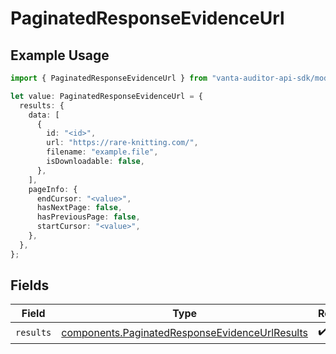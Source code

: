 # PaginatedResponseEvidenceUrl

## Example Usage

```typescript
import { PaginatedResponseEvidenceUrl } from "vanta-auditor-api-sdk/models/components";

let value: PaginatedResponseEvidenceUrl = {
  results: {
    data: [
      {
        id: "<id>",
        url: "https://rare-knitting.com/",
        filename: "example.file",
        isDownloadable: false,
      },
    ],
    pageInfo: {
      endCursor: "<value>",
      hasNextPage: false,
      hasPreviousPage: false,
      startCursor: "<value>",
    },
  },
};
```

## Fields

| Field                                                                                                            | Type                                                                                                             | Required                                                                                                         | Description                                                                                                      |
| ---------------------------------------------------------------------------------------------------------------- | ---------------------------------------------------------------------------------------------------------------- | ---------------------------------------------------------------------------------------------------------------- | ---------------------------------------------------------------------------------------------------------------- |
| `results`                                                                                                        | [components.PaginatedResponseEvidenceUrlResults](../../models/components/paginatedresponseevidenceurlresults.md) | :heavy_check_mark:                                                                                               | N/A                                                                                                              |